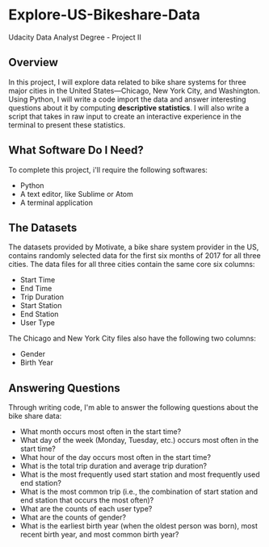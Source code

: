 # Explore-US-Bikeshare-Data
Udacity Data Analyst Degree - Project II

## Overview
In this project, I will explore data related to bike share systems for three major cities in the United States—Chicago, New York City, and Washington. Using Python, I will write a code import the data and answer interesting questions about it by computing <b>descriptive statistics</b>. I will also write a script that takes in raw input to create an interactive experience in the terminal to present these statistics.

## What Software Do I Need?
To complete this project, i'll require the following softwares:

- Python 
- A text editor, like Sublime or Atom
- A terminal application

## The Datasets
The datasets provided by Motivate, a bike share system provider in the US, contains randomly selected data for the first six months of 2017 for all three cities. The data files for all three cities contain the same core six columns:

- Start Time 
- End Time 
- Trip Duration 
- Start Station 
- End Station 
- User Type 

The Chicago and New York City files also have the following two columns:

- Gender
- Birth Year

## Answering Questions
Through writing code, I'm able to answer the following questions about the bike share data:

- What month occurs most often in the start time?
- What day of the week (Monday, Tuesday, etc.) occurs most often in the start time? 
- What hour of the day occurs most often in the start time?
- What is the total trip duration and average trip duration?
- What is the most frequently used start station and most frequently used end station?
- What is the most common trip (i.e., the combination of start station and end station that occurs the most often)?
- What are the counts of each user type?
- What are the counts of gender?
- What is the earliest birth year (when the oldest person was born), most recent birth year, and most common birth year?

